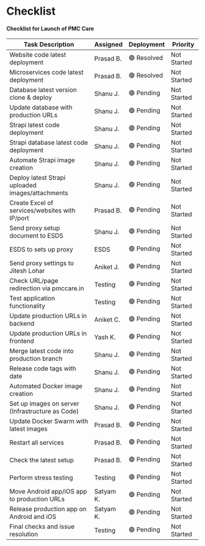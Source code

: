 # Checklist
#### Checklist for Launch of PMC Care

| Task Description                                   |  Assigned   | Deployment  |   Priority  |
|----------------------------------------------------|-------------|-------------|-------------|
| Website code latest deployment                     | Prasad B.   | 🟢 Resolved | Not Started |
| Microservices code latest deployment               | Prasad B.   | 🟢 Resolved | Not Started |
| Database latest version clone & deploy             | Shanu J.    | 🟣 Pending  | Not Started |
| Update database with production URLs               | Shanu J.    | 🟣 Pending  | Not Started |
| Strapi latest code deployment                      | Shanu J.    | 🟣 Pending  | Not Started |
| Strapi database latest code deployment             | Shanu J.    | 🟣 Pending  | Not Started |
| Automate Strapi image creation                     | Shanu J.    | 🟣 Pending  | Not Started |
| Deploy latest Strapi uploaded images/attachments   | Shanu J.    | 🟣 Pending  | Not Started |
| Create Excel of services/websites with IP/port     | Prasad B.   | 🟣 Pending  | Not Started |
| Send proxy setup document to ESDS                  | Shanu J.    | 🟣 Pending  | Not Started |
| ESDS to sets up proxy                              | ESDS        | 🟣 Pending  | Not Started |
| Send proxy settings to Jitesh Lohar                | Aniket J.   | 🟣 Pending  | Not Started |
| Check URL/page redirection via pmccare.in          | Testing     | 🟣 Pending  | Not Started |
| Test application functionality                     | Testing     | 🟣 Pending  | Not Started |
| Update production URLs in backend                  | Aniket C.   | 🟣 Pending  | Not Started |
| Update production URLs in frontend                 | Yash K.     | 🟣 Pending  | Not Started |
| Merge latest code into production branch           | Shanu J.    | 🟣 Pending  | Not Started |
| Release code tags with date                        | Shanu J.    | 🟣 Pending  | Not Started |
| Automated Docker image creation                    | Shanu J.    | 🟣 Pending  | Not Started |
| Set up images on server (Infrastructure as Code)   | Shanu J.    | 🟣 Pending  | Not Started |
| Update Docker Swarm with latest images             | Prasad B.   | 🟣 Pending  | Not Started |
| Restart all services                               | Prasad B.   | 🟣 Pending  | Not Started |
| Check the latest setup                             | Prasad B.   | 🟣 Pending  | Not Started |
| Perform stress testing                             | Testing     | 🟣 Pending  | Not Started |
| Move Android app/iOS app to production URLs        | Satyam K.   | 🟣 Pending  | Not Started |
| Release production app on Android and iOS          | Satyam K.   | 🟣 Pending  | Not Started |
| Final checks and issue resolution                  | Testing     | 🟣 Pending  | Not Started |
